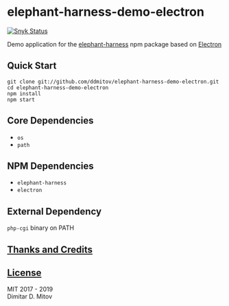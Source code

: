 # elephant-harness-demo-electron

[![Snyk Status](https://snyk.io/test/github/ddmitov/elephant-harness-demo-electron/badge.svg)](https://snyk.io/test/github/ddmitov/elephant-harness-demo-electron)  

Demo application for the [elephant-harness](https://www.npmjs.com/package/elephant-harness) npm package based on [Electron](http://electron.atom.io/)

## Quick Start

``git clone git://github.com/ddmitov/elephant-harness-demo-electron.git``  
``cd elephant-harness-demo-electron``  
``npm install``  
``npm start``

## Core Dependencies

* ``os``
* ``path``

## NPM Dependencies

* ``elephant-harness``
* ``electron``

## External Dependency

``php-cgi`` binary on PATH

## [Thanks and Credits](./CREDITS.md)

## [License](./LICENSE.md)

MIT 2017 - 2019  
Dimitar D. Mitov  
